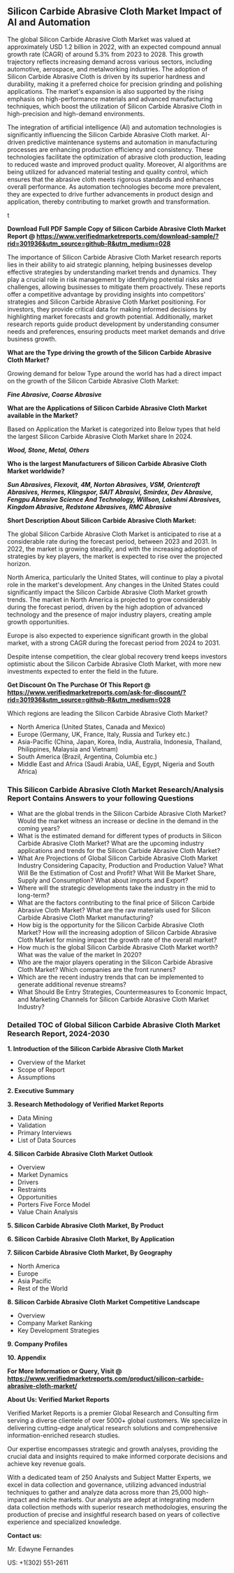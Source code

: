<h2>Silicon Carbide Abrasive Cloth Market Impact of AI and Automation</h2><p>The global Silicon Carbide Abrasive Cloth Market was valued at approximately USD 1.2 billion in 2022, with an expected compound annual growth rate (CAGR) of around 5.3% from 2023 to 2028. This growth trajectory reflects increasing demand across various sectors, including automotive, aerospace, and metalworking industries. The adoption of Silicon Carbide Abrasive Cloth is driven by its superior hardness and durability, making it a preferred choice for precision grinding and polishing applications. The market's expansion is also supported by the rising emphasis on high-performance materials and advanced manufacturing techniques, which boost the utilization of Silicon Carbide Abrasive Cloth in high-precision and high-demand environments.</p><p>The integration of artificial intelligence (AI) and automation technologies is significantly influencing the Silicon Carbide Abrasive Cloth market. AI-driven predictive maintenance systems and automation in manufacturing processes are enhancing production efficiency and consistency. These technologies facilitate the optimization of abrasive cloth production, leading to reduced waste and improved product quality. Moreover, AI algorithms are being utilized for advanced material testing and quality control, which ensures that the abrasive cloth meets rigorous standards and enhances overall performance. As automation technologies become more prevalent, they are expected to drive further advancements in product design and application, thereby contributing to market growth and transformation.</p>t</p><p id="" class=""><strong>Download Full PDF Sample Copy of Silicon Carbide Abrasive Cloth Market Report @ <a href="https://www.verifiedmarketreports.com/download-sample/?rid=301936&utm_source=github-R&utm_medium=028" target="_blank">https://www.verifiedmarketreports.com/download-sample/?rid=301936&utm_source=github-R&utm_medium=028</a></strong></p><p>The importance of&nbsp;Silicon Carbide Abrasive Cloth Market research reports lies in their ability to aid strategic planning, helping businesses develop effective strategies by understanding market trends and dynamics. They play a crucial role in risk management by identifying potential risks and challenges, allowing businesses to mitigate them proactively. These reports offer a competitive advantage by providing insights into competitors' strategies and Silicon Carbide Abrasive Cloth Market positioning. For investors, they provide critical data for making informed decisions by highlighting market forecasts and growth potential. Additionally, market research reports guide product development by understanding consumer needs and preferences, ensuring products meet market demands and drive business growth.</p><p><strong>What are the&nbsp;Type driving the growth of the Silicon Carbide Abrasive Cloth Market?</strong></p><p id="" class="">Growing demand for below Type around the world has had a direct impact on the growth of the Silicon Carbide Abrasive Cloth Market:</p><em><strong>Fine Abrasive, Coarse Abrasive</strong></em></p><strong>What are the&nbsp;Applications&nbsp;of Silicon Carbide Abrasive Cloth Market available in the Market?</strong></p><p id="" class="">Based on Application the Market is categorized into Below types that held the largest Silicon Carbide Abrasive Cloth Market share In 2024.</p><em><strong>Wood, Stone, Metal, Others</strong></em></p><strong>Who is the largest Manufacturers of Silicon Carbide Abrasive Cloth Market worldwide?</strong></p><p><em><strong>Sun Abrasives, Flexovit, 4M, Norton Abrasives, VSM, Orientcraft Abrasives, Hermes, Klingspor, SAIT Abrasivi, Smirdex, Dev Abrasive, Fengpu Abrasive Science And Technology, Willson, Lakshmi Abrasives, Kingdom Abrasive, Redstone Abrasives, RMC Abrasive</strong></em></p><p id="" class=""><strong>Short Description About Silicon Carbide Abrasive Cloth Market:</strong></p><p>The global Silicon Carbide Abrasive Cloth Market is anticipated to rise at a considerable rate during the forecast period, between 2023 and 2031. In 2022, the market is growing steadily, and with the increasing adoption of strategies by key players, the market is expected to rise over the projected horizon.</p><p>North America, particularly the United States, will continue to play a pivotal role in the market's development. Any changes in the United States could significantly impact the Silicon Carbide Abrasive Cloth Market growth trends. The market in North America is projected to grow considerably during the forecast period, driven by the high adoption of advanced technology and the presence of major industry players, creating ample growth opportunities.</p><p>Europe is also expected to experience significant growth in the global market, with a strong CAGR during the forecast period from 2024 to 2031.</p><p>Despite intense competition, the clear global recovery trend keeps investors optimistic about the Silicon Carbide Abrasive Cloth Market, with more new investments expected to enter the field in the future.</p><p id="" class=""><strong>Get Discount On The Purchase Of This Report @ <a href="https://www.verifiedmarketreports.com/ask-for-discount/?rid=301936&utm_source=github-R&utm_medium=028" target="_blank">https://www.verifiedmarketreports.com/ask-for-discount/?rid=301936&utm_source=github-R&utm_medium=028</a></strong></p>Which regions are leading the Silicon Carbide Abrasive Cloth Market?</p><ul><li>North America (United States, Canada and Mexico)</li><li>Europe (Germany, UK, France, Italy, Russia and Turkey etc.)</li><li>Asia-Pacific (China, Japan, Korea, India, Australia, Indonesia, Thailand, Philippines, Malaysia and Vietnam)</li><li>South America (Brazil, Argentina, Columbia etc.)</li><li>Middle East and Africa (Saudi Arabia, UAE, Egypt, Nigeria and South Africa)</li></ul><h3 id="" class="">This Silicon Carbide Abrasive Cloth Market Research/Analysis Report Contains Answers to your following Questions</h3><ul><li>What are the global trends in the Silicon Carbide Abrasive Cloth Market? Would the market witness an increase or decline in the demand in the coming years?</li><li>What is the estimated demand for different types of products in Silicon Carbide Abrasive Cloth Market? What are the upcoming industry applications and trends for the Silicon Carbide Abrasive Cloth Market?</li><li>What Are Projections of Global Silicon Carbide Abrasive Cloth Market Industry Considering Capacity, Production and Production Value? What Will Be the Estimation of Cost and Profit? What Will Be Market Share, Supply and Consumption? What about imports and Export?</li><li>Where will the strategic developments take the industry in the mid to long-term?</li><li>What are the factors contributing to the final price of Silicon Carbide Abrasive Cloth Market? What are the raw materials used for Silicon Carbide Abrasive Cloth Market manufacturing?</li><li>How big is the opportunity for the Silicon Carbide Abrasive Cloth Market? How will the increasing adoption of Silicon Carbide Abrasive Cloth Market for mining impact the growth rate of the overall market?</li><li>How much is the global Silicon Carbide Abrasive Cloth Market worth? What was the value of the market In 2020?</li><li>Who are the major players operating in the Silicon Carbide Abrasive Cloth Market? Which companies are the front runners?</li><li>Which are the recent industry trends that can be implemented to generate additional revenue streams?</li><li>What Should Be Entry Strategies, Countermeasures to Economic Impact, and Marketing Channels for Silicon Carbide Abrasive Cloth Market Industry?</li></ul><h3 id="" class="">Detailed TOC of Global Silicon Carbide Abrasive Cloth Market Research Report, 2024-2030</h3><p id="" class=""><strong>1. Introduction of the Silicon Carbide Abrasive Cloth Market</strong></p><ul><li>Overview of the Market</li><li>Scope of Report</li><li>Assumptions</li></ul><p id="" class=""><strong>2. Executive Summary</strong></p><p id="" class=""><strong>3. Research Methodology of Verified Market Reports</strong></p><ul><li>Data Mining</li><li>Validation</li><li>Primary Interviews</li><li>List of Data Sources</li></ul><p id="" class=""><strong>4. Silicon Carbide Abrasive Cloth Market Outlook</strong></p><ul><li>Overview</li><li>Market Dynamics</li><li>Drivers</li><li>Restraints</li><li>Opportunities</li><li>Porters Five Force Model</li><li>Value Chain Analysis</li></ul><p id="" class=""><strong>5. Silicon Carbide Abrasive Cloth Market, By Product</strong></p><p id="" class=""><strong>6. Silicon Carbide Abrasive Cloth Market, By Application</strong></p><p id="" class=""><strong>7. Silicon Carbide Abrasive Cloth Market, By Geography</strong></p><ul><li>North America</li><li>Europe</li><li>Asia Pacific</li><li>Rest of the World</li></ul><p id="" class=""><strong>8. Silicon Carbide Abrasive Cloth Market Competitive Landscape</strong></p><ul><li>Overview</li><li>Company Market Ranking</li><li>Key Development Strategies</li></ul><p id="" class=""><strong>9. Company Profiles</strong></p><p id="" class=""><strong>10. Appendix</strong></p><p id="" class=""><strong>For More Information or Query, Visit @ <a href="https://www.verifiedmarketreports.com/product/silicon-carbide-abrasive-cloth-market/" target="_blank">https://www.verifiedmarketreports.com/product/silicon-carbide-abrasive-cloth-market/</a></strong></p><p id="" class=""><strong>About Us: Verified Market Reports</strong></p><p id="" class="">Verified Market Reports is a premier Global Research and Consulting firm serving a diverse clientele of over 5000+ global customers. We specialize in delivering cutting-edge analytical research solutions and comprehensive information-enriched research studies.</p><p id="" class="">Our expertise encompasses strategic and growth analyses, providing the crucial data and insights required to make informed corporate decisions and achieve key revenue goals.</p><p id="" class="">With a dedicated team of 250 Analysts and Subject Matter Experts, we excel in data collection and governance, utilizing advanced industrial techniques to gather and analyze data across more than 25,000 high-impact and niche markets. Our analysts are adept at integrating modern data collection methods with superior research methodologies, ensuring the production of precise and insightful research based on years of collective experience and specialized knowledge.</p><p id="" class=""><strong>Contact us:</strong></p><p id="" class="">Mr. Edwyne Fernandes</p><p id="" class="">US: +1(302) 551-2611</p>